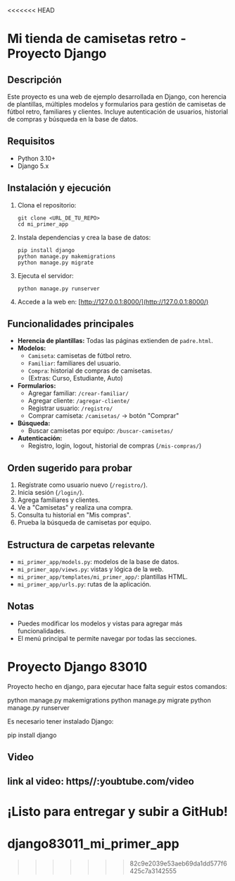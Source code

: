 <<<<<<< HEAD
# Mi tienda de camisetas retro - Proyecto Django

## Descripción
Este proyecto es una web de ejemplo desarrollada en Django, con herencia de plantillas, múltiples modelos y formularios para gestión de camisetas de fútbol retro, familiares y clientes. Incluye autenticación de usuarios, historial de compras y búsqueda en la base de datos.

## Requisitos
- Python 3.10+
- Django 5.x

## Instalación y ejecución
1. Clona el repositorio:
   ```
   git clone <URL_DE_TU_REPO>
   cd mi_primer_app
   ```
2. Instala dependencias y crea la base de datos:
   ```
   pip install django
   python manage.py makemigrations
   python manage.py migrate
   ```
3. Ejecuta el servidor:
   ```
   python manage.py runserver
   ```
4. Accede a la web en: [http://127.0.0.1:8000/](http://127.0.0.1:8000/)

## Funcionalidades principales
- **Herencia de plantillas:** Todas las páginas extienden de `padre.html`.
- **Modelos:**
  - `Camiseta`: camisetas de fútbol retro.
  - `Familiar`: familiares del usuario.
  - `Compra`: historial de compras de camisetas.
  - (Extras: Curso, Estudiante, Auto)
- **Formularios:**
  - Agregar familiar: `/crear-familiar/`
  - Agregar cliente: `/agregar-cliente/`
  - Registrar usuario: `/registro/`
  - Comprar camiseta: `/camisetas/` → botón "Comprar"
- **Búsqueda:**
  - Buscar camisetas por equipo: `/buscar-camisetas/`
- **Autenticación:**
  - Registro, login, logout, historial de compras (`/mis-compras/`)

## Orden sugerido para probar
1. Regístrate como usuario nuevo (`/registro/`).
2. Inicia sesión (`/login/`).
3. Agrega familiares y clientes.
4. Ve a "Camisetas" y realiza una compra.
5. Consulta tu historial en "Mis compras".
6. Prueba la búsqueda de camisetas por equipo.

## Estructura de carpetas relevante
- `mi_primer_app/models.py`: modelos de la base de datos.
- `mi_primer_app/views.py`: vistas y lógica de la web.
- `mi_primer_app/templates/mi_primer_app/`: plantillas HTML.
- `mi_primer_app/urls.py`: rutas de la aplicación.

## Notas
- Puedes modificar los modelos y vistas para agregar más funcionalidades.
- El menú principal te permite navegar por todas las secciones.

# Proyecto Django 83010
Proyecto hecho en django, para ejecutar hace falta seguir estos comandos: 

python manage.py makemigrations
python manage.py migrate
python manage.py runserver


Es necesario tener instalado Django: 

pip install django

## Video
link al video: https//:youbtube.com/video
---
¡Listo para entregar y subir a GitHub!
=======
# django83011_mi_primer_app
>>>>>>> 82c9e2039e53aeb69da1dd577f6425c7a3142555
